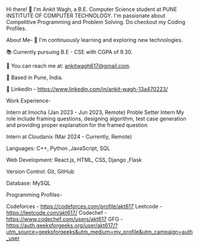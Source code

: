 Hi there! 👋
I'm Ankit Wagh, a B.E. Computer Science student at PUNE INSTITUTE OF COMPUTER TECHNOLOGY. I'm passionate about Competitive Programming and Problem Solving.
Do checkout my Coding Profiles.

About Me-
🌱 I'm continuously learning and exploring new technologies.

📚 Currently pursuing B.E - CSE with CGPA of 9.30.

📧 You can reach me at: ankitwagh617@gmail.com.

📍 Based in Pune, India.

💼 LinkedIn - https://www.linkedin.com/in/ankit-wagh-13a470223/


Work Experience-

Intern at Imocha (Jan 2023 - Jun 2023, Remote)
Proble Setter Intern
My role include framing questions, designing algorithm, test case generation 
and providing proper explanation for the framed question

Intern at Cloudanix (Mar 2024 - Currently, Remote)


Languages: C++, Python ,JavaScript, SQL

Web Development: React.js, HTML, CSS, Django ,Flask

Version Control: Git, GitHub

Database: MySQL

Programming Profiles-

Codeforces - https://codeforces.com/profile/akt617
Leetcode - https://leetcode.com/akt617/
Codechef - https://www.codechef.com/users/akt617
GFG - https://auth.geeksforgeeks.org/user/akt617/?utm_source=geeksforgeeks&utm_medium=my_profile&utm_campaign=auth_user

